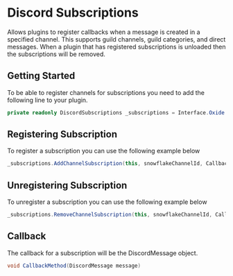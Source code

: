 # Discord Subscriptions

Allows plugins to register callbacks when a message is created in a specified channel.
This supports guild channels, guild categories, and direct messages.
When a plugin that has registered subscriptions is unloaded then the subscriptions will be removed.

## Getting Started

To be able to register channels for subscriptions you need to add the following line to your plugin.

```c#
private readonly DiscordSubscriptions _subscriptions = Interface.Oxide.GetLibrary<DiscordSubscriptions>();
```

## Registering Subscription

To register a subscription you can use the following example below

```c#
_subscriptions.AddChannelSubscription(this, snowflakeChannelId, CallbackMethod);
```

## Unregistering Subscription

To unregister a subscription you can use the following example below

```c#
_subscriptions.RemoveChannelSubscription(this, snowflakeChannelId, CallbackMethod);
```

## Callback

The callback for a subscription will be the DiscordMessage object.

```c#
void CallbackMethod(DiscordMessage message)
```